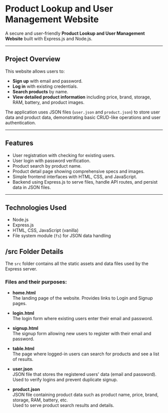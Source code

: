 # Product Lookup and User Management Website

A secure and user-friendly **Product Lookup and User Management Website** built with Express.js and Node.js.

---

## Project Overview

This website allows users to:

- **Sign up** with email and password.
- **Log in** with existing credentials.
- **Search products** by name.
- **View detailed product information** including price, brand, storage, RAM, battery, and product images.

The application uses JSON files (`user.json` and `product.json`) to store user data and product data, demonstrating basic CRUD-like operations and user authentication.

---

## Features

- User registration with checking for existing users.
- User login with password verification.
- Product search by product name.
- Product detail page showing comprehensive specs and images.
- Simple frontend interfaces with HTML, CSS, and JavaScript.
- Backend using Express.js to serve files, handle API routes, and persist data in JSON files.

---

## Technologies Used

- Node.js
- Express.js
- HTML, CSS, JavaScript (vanilla)
- File system module (`fs`) for JSON data handling

## /src Folder Details

The `src` folder contains all the static assets and data files used by the Express server.

### Files and their purposes:

- **home.html**  
  The landing page of the website. Provides links to Login and Signup pages.

- **login.html**  
  The login form where existing users enter their email and password.

- **signup.html**  
  The signup form allowing new users to register with their email and password.

- **table.html**  
  The page where logged-in users can search for products and see a list of results.

- **user.json**  
  JSON file that stores the registered users' data (email and password).  
  Used to verify logins and prevent duplicate signup.

- **product.json**  
  JSON file containing product data such as product name, price, brand, storage, RAM, battery, etc.  
  Used to serve product search results and details.
